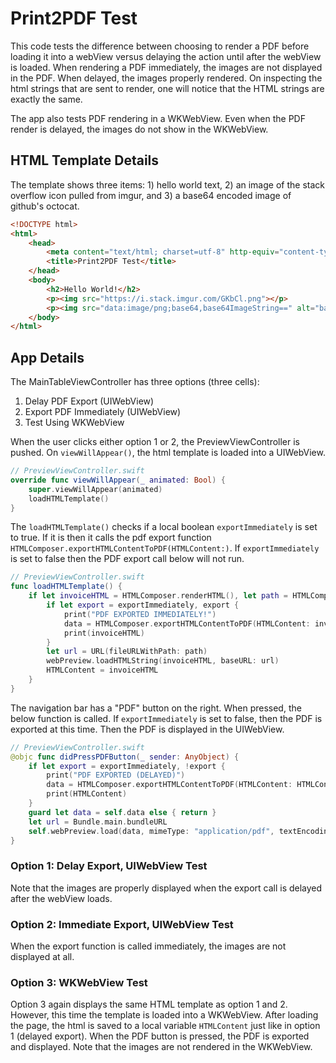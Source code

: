 # Print2PDF Test

This code tests the difference between choosing to render a PDF before loading it into a webView versus delaying the action until after the webView is loaded. When rendering a PDF immediately, the images are not displayed in the PDF. When delayed, the images properly rendered. On inspecting the html strings that are sent to render, one will notice that the HTML strings are exactly the same.

The app also tests PDF rendering in a WKWebView. Even when the PDF render is delayed, the images do not show in the WKWebView.

## HTML Template Details
The template shows three items: 1) hello world text, 2) an image of the stack overflow icon pulled from imgur, and 3) a base64 encoded image of github's octocat.

```html
<!DOCTYPE html>
<html>
    <head>
        <meta content="text/html; charset=utf-8" http-equiv="content-type">
        <title>Print2PDF Test</title>
    </head>
    <body>
        <h2>Hello World!</h2>
        <p><img src="https://i.stack.imgur.com/GKbCl.png"></p>
        <p><img src="data:image/png;base64,base64ImageString==" alt="base64-img"></p>
    </body>
</html>
```

## App Details
The MainTableViewController has three options (three cells): 
1) Delay PDF Export (UIWebView)
2) Export PDF Immediately (UIWebView)
3) Test Using WKWebView

When the user clicks either option 1 or 2, the PreviewViewController is pushed. On `viewWillAppear()`, the html template is loaded into a UIWebView.
```swift
// PreviewViewController.swift
override func viewWillAppear(_ animated: Bool) {
    super.viewWillAppear(animated)
    loadHTMLTemplate()
}
```

The `loadHTMLTemplate()` checks if a local boolean `exportImmediately` is set to true. If it is then it calls the pdf export function `HTMLComposer.exportHTMLContentToPDF(HTMLContent:)`. If `exportImmediately` is set to false then the PDF export call below will not run.
```swift
// PreviewViewController.swift
func loadHTMLTemplate() {
    if let invoiceHTML = HTMLComposer.renderHTML(), let path = HTMLComposer.pathToHTMLTemplate {
        if let export = exportImmediately, export {
            print("PDF EXPORTED IMMEDIATELY!")
            data = HTMLComposer.exportHTMLContentToPDF(HTMLContent: invoiceHTML)
            print(invoiceHTML)
        }
        let url = URL(fileURLWithPath: path)
        webPreview.loadHTMLString(invoiceHTML, baseURL: url)
        HTMLContent = invoiceHTML
    }
}
```

The navigation bar has a "PDF" button on the right. When pressed, the below function is called. If `exportImmediately` is set to false, then the PDF is exported at this time. Then the PDF is displayed in the UIWebView. 
```swift
// PreviewViewController.swift
@objc func didPressPDFButton(_ sender: AnyObject) {
    if let export = exportImmediately, !export {
        print("PDF EXPORTED (DELAYED)")
        data = HTMLComposer.exportHTMLContentToPDF(HTMLContent: HTMLContent)
        print(HTMLContent)
    }
    guard let data = self.data else { return }
    let url = Bundle.main.bundleURL
    self.webPreview.load(data, mimeType: "application/pdf", textEncodingName: "", baseURL: url)
}
```

### Option 1: Delay Export, UIWebView Test
Note that the images are properly displayed when the export call is delayed after the webView loads.

### Option 2: Immediate Export, UIWebView Test
When the export function is called immediately, the images are not displayed at all.

### Option 3: WKWebView Test
Option 3 again displays the same HTML template as option 1 and 2. However, this time the template is loaded into a WKWebView. After loading the page, the html is saved to a local variable `HTMLContent` just like in option 1 (delayed export). When the PDF button is pressed, the PDF is exported and displayed. Note that the images are not rendered in the WKWebView.
